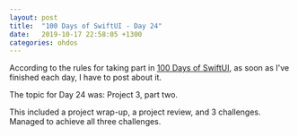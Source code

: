 ```yaml
---
layout: post
title:  "100 Days of SwiftUI - Day 24"
date:   2019-10-17 22:58:05 +1300
categories: ohdos
---
```

According to the rules for taking part in [100 Days of SwiftUI](https://www.hackingwithswift.com/100/swiftui), as soon as I've finished each day, I have to post about it.

The topic for Day 24 was: Project 3, part two.

This included a project wrap-up, a project review, and 3 challenges. Managed to achieve all three challenges.
